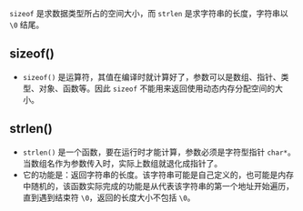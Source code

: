 <!--
 * @Author: your name
 * @Date: 2020-08-13 21:14:28
 * @LastEditTime: 2020-08-13 21:27:09
 * @LastEditors: Please set LastEditors
 * @Description: sizeof与strlen区别
 * @FilePath: /31-sizeof与strlen区别.md
-->

`sizeof` 是求数据类型所占的空间大小，而 `strlen` 是求字符串的长度，字符串以 `\0` 结尾。

## sizeof()
- `sizeof()` 是运算符，其值在编译时就计算好了，参数可以是数组、指针、类型、对象、函数等。因此 `sizeof` 不能用来返回使用动态内存分配空间的大小。


## strlen()
- `strlen()` 是一个函数，要在运行时才能计算，参数必须是字符型指针 `char*`。当数组名作为参数传入时，实际上数组就退化成指针了。
- 它的功能是：返回字符串的长度。该字符串可能是自己定义的，也可能是内存中随机的，该函数实际完成的功能是从代表该字符串的第一个地址开始遍历，直到遇到结束符 `\0`，返回的长度大小不包括 `\0`。
